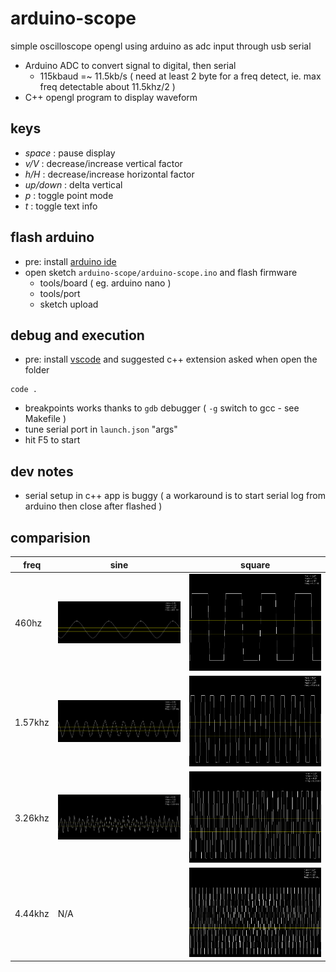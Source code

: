 # arduino-scope
simple oscilloscope opengl using arduino as adc input through usb serial

- Arduino ADC to convert signal to digital, then serial
  - 115kbaud =~ 11.5kb/s ( need at least 2 byte for a freq detect, ie. max freq detectable about 11.5khz/2 )
- C++ opengl program to display waveform

## keys

- *space* : pause display
- *v/V* : decrease/increase vertical factor
- *h/H* : decrease/increase horizontal factor
- *up/down* : delta vertical
- *p* : toggle point mode
- *t* : toggle text info

## flash arduino

- pre: install [arduino ide](https://www.arduino.cc/en/Main/Software)
- open sketch `arduino-scope/arduino-scope.ino` and flash firmware
  - tools/board ( eg. arduino nano )
  - tools/port
  - sketch upload

## debug and execution

- pre: install [vscode](https://code.visualstudio.com/) and suggested c++ extension asked when open the folder

```
code .
```

- breakpoints works thanks to `gdb` debugger ( `-g` switch to gcc - see Makefile )
- tune serial port in `launch.json` "args"
- hit F5 to start

## dev notes

- serial setup in c++ app is buggy ( a workaround is to start serial log from arduino then close after flashed )

## comparision

| freq | sine | square |
|---|---|---|
| 460hz | ![img](doc/sin460hz.png) | ![img](doc/sq463hz.png) |
| 1.57khz | ![img](doc/sin1_57khz.png) | ![img](doc/sq1_58khz.png) |
| 3.26khz | ![img](doc/sin3_26khz.png) | ![img](doc/sq3_23khz.png) |
| 4.44khz | N/A | ![img](doc/sq4_44khz.png) |
